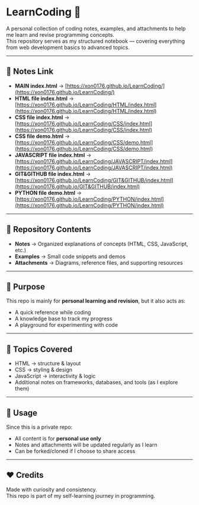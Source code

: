 # LearnCoding 📘

A personal collection of coding notes, examples, and attachments to help me learn and revise programming concepts.  
This repository serves as my structured notebook — covering everything from web development basics to advanced topics.

---


## 🔗 Notes Link
- **MAIN index.html** → [https://xon0176.github.io/LearnCoding/](https://xon0176.github.io/LearnCoding/)  
- **HTML file index.html** → [https://xon0176.github.io/LearnCoding/HTML/index.html](https://xon0176.github.io/LearnCoding/HTML/index.html)  
- **CSS file index.html** → [https://xon0176.github.io/LearnCoding/CSS/index.html](https://xon0176.github.io/LearnCoding/CSS/index.html)  
- **CSS file demo.html** → [https://xon0176.github.io/LearnCoding/CSS/demo.html](https://xon0176.github.io/LearnCoding/CSS/demo.html)
- **JAVASCRIPT file index.html** → [https://xon0176.github.io/LearnCoding/JAVASCRIPT/index.html](https://xon0176.github.io/LearnCoding/JAVASCRIPT/index.html)
- **GIT&GITHUB file index.html** → [https://xon0176.github.io/LearnCoding/GIT&GITHUB/index.html](https://xon0176.github.io/GIT&GITHUB/index.html)
- **PYTHON file demo.html** → [https://xon0176.github.io/LearnCoding/PYTHON/index.html](https://xon0176.github.io/LearnCoding/PYTHON/index.html)

---

## 📂 Repository Contents
- **Notes** → Organized explanations of concepts (HTML, CSS, JavaScript, etc.)
- **Examples** → Small code snippets and demos
- **Attachments** → Diagrams, reference files, and supporting resources

---

## 🎯 Purpose
This repo is mainly for **personal learning and revision**, but it also acts as:
- A quick reference while coding
- A knowledge base to track my progress
- A playground for experimenting with code

---

## 🚀 Topics Covered
- HTML → structure & layout  
- CSS → styling & design  
- JavaScript → interactivity & logic  
- Additional notes on frameworks, databases, and tools (as I explore them)

---

## 📌 Usage
Since this is a private repo:
- All content is for **personal use only**
- Notes and attachments will be updated regularly as I learn
- Can be forked/cloned if I choose to share access

---

## ❤️ Credits
Made with curiosity and consistency.  
This repo is part of my self-learning journey in programming.  

